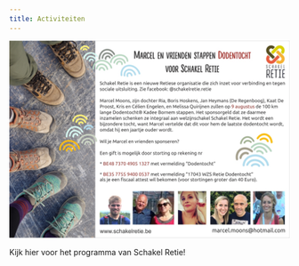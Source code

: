 ```yaml
---
title: Activiteiten
---
```

![](/images/dodentocht-1-small.jpg)

Kijk hier voor het programma van Schakel Retie!
